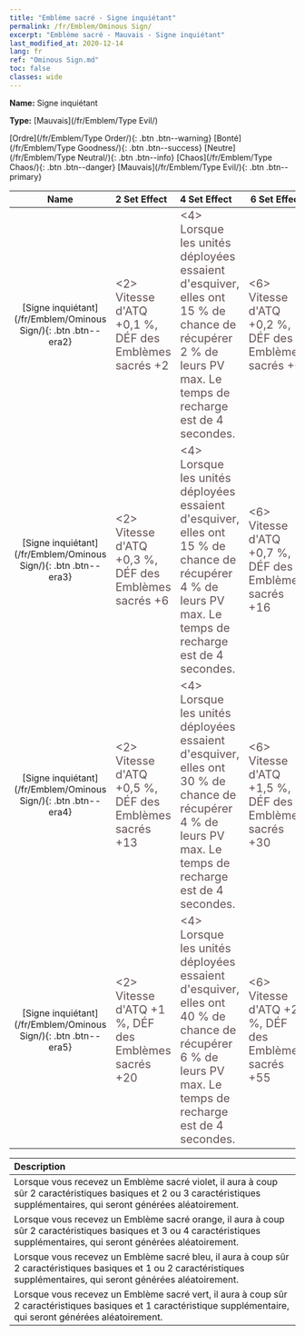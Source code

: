 ```yaml
---
title: "Emblème sacré - Signe inquiétant"
permalink: /fr/Emblem/Ominous Sign/
excerpt: "Emblème sacré - Mauvais - Signe inquiétant"
last_modified_at: 2020-12-14
lang: fr
ref: "Ominous Sign.md"
toc: false
classes: wide
---
```


 **Name:** Signe inquiétant

 **Type:** [Mauvais](/fr/Emblem/Type Evil/)

  [Ordre](/fr/Emblem/Type Order/){: .btn .btn--warning}   [Bonté](/fr/Emblem/Type Goodness/){: .btn .btn--success}   [Neutre](/fr/Emblem/Type Neutral/){: .btn .btn--info}   [Chaos](/fr/Emblem/Type Chaos/){: .btn .btn--danger}   [Mauvais](/fr/Emblem/Type Evil/){: .btn .btn--primary} 

  |         Name            |    2 Set Effect    |   4 Set Effect   | 6 Set Effect   | 
  |:-----------------------:|:-------------------|:-----------------|----------------| 
  | [Signe inquiétant](/fr/Emblem/Ominous Sign/){: .btn .btn--era2} | <span style="color: #645252;font-size:20px"><2> Vitesse d'ATQ +0,1 %, DÉF des Emblèmes sacrés +2</span> | <span style="color: #645252;font-size:20px"><4> Lorsque les unités déployées essaient d'esquiver, elles ont 15 % de chance de récupérer 2 % de leurs PV max. Le temps de recharge est de 4 secondes.</span> | <span style="color: #645252;font-size:20px"><6> Vitesse d'ATQ +0,2 %, DÉF des Emblèmes sacrés +6</span> | 
  | [Signe inquiétant](/fr/Emblem/Ominous Sign/){: .btn .btn--era3} | <span style="color: #645252;font-size:20px"><2> Vitesse d'ATQ +0,3 %, DÉF des Emblèmes sacrés +6</span> | <span style="color: #645252;font-size:20px"><4> Lorsque les unités déployées essaient d'esquiver, elles ont 15 % de chance de récupérer 4 % de leurs PV max. Le temps de recharge est de 4 secondes.</span> | <span style="color: #645252;font-size:20px"><6> Vitesse d'ATQ +0,7 %, DÉF des Emblèmes sacrés +16</span> | 
  | [Signe inquiétant](/fr/Emblem/Ominous Sign/){: .btn .btn--era4} | <span style="color: #645252;font-size:20px"><2> Vitesse d'ATQ +0,5 %, DÉF des Emblèmes sacrés +13</span> | <span style="color: #645252;font-size:20px"><4> Lorsque les unités déployées essaient d'esquiver, elles ont 30 % de chance de récupérer 4 % de leurs PV max. Le temps de recharge est de 4 secondes.</span> | <span style="color: #645252;font-size:20px"><6> Vitesse d'ATQ +1,5 %, DÉF des Emblèmes sacrés +30</span> | 
  | [Signe inquiétant](/fr/Emblem/Ominous Sign/){: .btn .btn--era5} | <span style="color: #645252;font-size:20px"><2> Vitesse d'ATQ +1 %, DÉF des Emblèmes sacrés +20</span> | <span style="color: #645252;font-size:20px"><4> Lorsque les unités déployées essaient d'esquiver, elles ont 40 % de chance de récupérer 6 % de leurs PV max. Le temps de recharge est de 4 secondes.</span> | <span style="color: #645252;font-size:20px"><6> Vitesse d'ATQ +2 %, DÉF des Emblèmes sacrés +55</span> | 

  |         Description            | 
  |:-------------------------------|
  | Lorsque vous recevez un Emblème sacré violet, il aura à coup sûr 2 caractéristiques basiques et 2 ou 3 caractéristiques supplémentaires, qui seront générées aléatoirement. |
  | Lorsque vous recevez un Emblème sacré orange, il aura à coup sûr 2 caractéristiques basiques et 3 ou 4 caractéristiques supplémentaires, qui seront générées aléatoirement. |
  | Lorsque vous recevez un Emblème sacré bleu, il aura à coup sûr 2 caractéristiques basiques et 1 ou 2 caractéristiques supplémentaires, qui seront générées aléatoirement. |
  | Lorsque vous recevez un Emblème sacré vert, il aura à coup sûr 2 caractéristiques basiques et 1 caractéristique supplémentaire, qui seront générées aléatoirement. |

